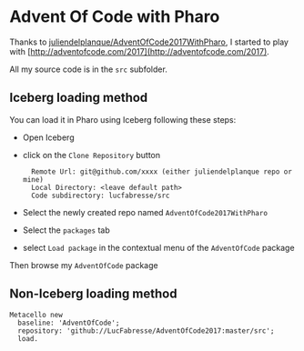 # Advent Of Code with Pharo

Thanks to [juliendelplanque/AdventOfCode2017WithPharo](https://github.com/juliendelplanque/AdventOfCode2017WithPharo), I started to play with [http://adventofcode.com/2017](http://adventofcode.com/2017).

All my source code is in the `src` subfolder.


## Iceberg loading method

You can load it in Pharo using Iceberg following these steps:

- Open Iceberg
- click on the `Clone Repository` button

		Remote Url: git@github.com/xxxx (either juliendelplanque repo or mine)
		Local Directory: <leave default path>
		Code subdirectory: lucfabresse/src
		
- Select the newly created repo named `AdventOfCode2017WithPharo`
- Select the `packages` tab
- select `Load package` in the contextual menu of the `AdventOfCode` package

Then browse my `AdventOfCode` package

## Non-Iceberg loading method

	Metacello new
	  baseline: 'AdventOfCode';
	  repository: 'github://LucFabresse/AdventOfCode2017:master/src';
	  load.